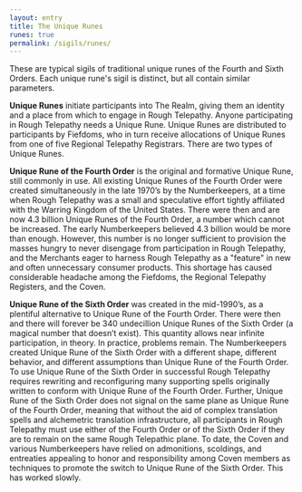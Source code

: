 ```yaml
---
layout: entry
title: The Unique Runes
runes: true
permalink: /sigils/runes/
---
```

These are typical sigils of traditional unique runes of the Fourth and Sixth Orders. Each unique rune's sigil is distinct, but all contain similar parameters.

**Unique Runes** initiate participants into The Realm, giving them an identity and a place from which to engage in Rough Telepathy. Anyone participating in Rough Telepathy needs a Unique Rune. Unique Runes are distributed to participants by Fiefdoms, who in turn receive allocations of Unique Runes from one of five Regional Telepathy Registrars. There are two types of Unique Runes.

**Unique Rune of the Fourth Order** is the original and formative Unique Rune, still commonly in use. All existing Unique Runes of the Fourth Order were created simultaneously in the late 1970’s by the Numberkeepers, at a time when Rough Telepathy was a small and speculative effort tightly affiliated with the Warring Kingdom of the United States. There were then and are now 4.3 billion Unique Runes of the Fourth Order, a number which cannot be increased. The early Numberkeepers believed 4.3 billion would be more than enough. However, this number is no longer sufficient to provision the masses hungry to never disengage from participation in Rough Telepathy, and the Merchants eager to harness Rough Telepathy as a "feature" in new and often unnecessary consumer products. This shortage has caused considerable headache among the Fiefdoms, the Regional Telepathy Registers, and the Coven. 

**Unique Rune of the Sixth Order** was created in the mid-1990’s, as a plentiful alternative to Unique Rune of the Fourth Order. There were then and there will forever be 340 undecillion Unique Runes of the Sixth Order (a magical number that doesn’t exist). This quantity allows near infinite participation, in theory. In practice, problems remain. The Numberkeepers created Unique Rune of the Sixth Order with a different shape, different behavior, and different assumptions than Unique Rune of the Fourth Order. To use Unique Rune of the Sixth Order in successful Rough Telepathy requires rewriting and reconfiguring many supporting spells originally written to conform with Unique Rune of the Fourth Order. Further, Unique Rune of the Sixth Order does not signal on the same plane as Unique Rune of the Fourth Order, meaning that without the aid of complex translation spells and alchemetric translation infrastructure, all participants in Rough Telepathy must use either of the Fourth Order or of the Sixth Order if they are to remain on the same Rough Telepathic plane. To date, the Coven and various Numberkeepers have relied on admonitions, scoldings, and entreaties appealing to honor and responsibility among Coven members as techniques to promote the switch to Unique Rune of the Sixth Order. This has worked slowly.